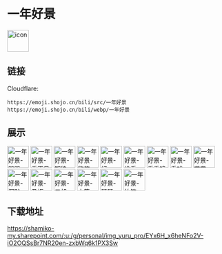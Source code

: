 # 一年好景
<img src="https://emoji.shojo.cn/bili/src/一年好景/icon.png" width="50" height="50" alt="icon">

## 链接
Cloudflare:
```
https://emoji.shojo.cn/bili/src/一年好景
https://emoji.shojo.cn/bili/webp/一年好景
```
## 展示
<img src="https://emoji.shojo.cn/bili/src/一年好景/一年好景-哭哭.png" width="50" height="50" alt="一年好景-哭哭">
<img src="https://emoji.shojo.cn/bili/src/一年好景/一年好景-看不见.png" width="50" height="50" alt="一年好景-看不见">
<img src="https://emoji.shojo.cn/bili/src/一年好景/一年好景-期待.png" width="50" height="50" alt="一年好景-期待">
<img src="https://emoji.shojo.cn/bili/src/一年好景/一年好景-憋笑.png" width="50" height="50" alt="一年好景-憋笑">
<img src="https://emoji.shojo.cn/bili/src/一年好景/一年好景-好.png" width="50" height="50" alt="一年好景-好">
<img src="https://emoji.shojo.cn/bili/src/一年好景/一年好景-偷看.png" width="50" height="50" alt="一年好景-偷看">
<img src="https://emoji.shojo.cn/bili/src/一年好景/一年好景-看看镜子.png" width="50" height="50" alt="一年好景-看看镜子">
<img src="https://emoji.shojo.cn/bili/src/一年好景/一年好景-看戏.png" width="50" height="50" alt="一年好景-看戏">
<img src="https://emoji.shojo.cn/bili/src/一年好景/一年好景-花花.png" width="50" height="50" alt="一年好景-花花">
<img src="https://emoji.shojo.cn/bili/src/一年好景/一年好景-沉默.png" width="50" height="50" alt="一年好景-沉默">
<img src="https://emoji.shojo.cn/bili/src/一年好景/一年好景-丑拒.png" width="50" height="50" alt="一年好景-丑拒">
<img src="https://emoji.shojo.cn/bili/src/一年好景/一年好景-二胡.png" width="50" height="50" alt="一年好景-二胡">
<img src="https://emoji.shojo.cn/bili/src/一年好景/一年好景-古筝.png" width="50" height="50" alt="一年好景-古筝">
<img src="https://emoji.shojo.cn/bili/src/一年好景/一年好景-琵琶.png" width="50" height="50" alt="一年好景-琵琶">
<img src="https://emoji.shojo.cn/bili/src/一年好景/一年好景-竹笛.png" width="50" height="50" alt="一年好景-竹笛">

## 下载地址

https://shamiko-my.sharepoint.com/:u:/g/personal/img_yuru_pro/EYx6H_x6heNFo2V-iO2OQSsBr7NR20en-zxbWq6k1PX3Sw